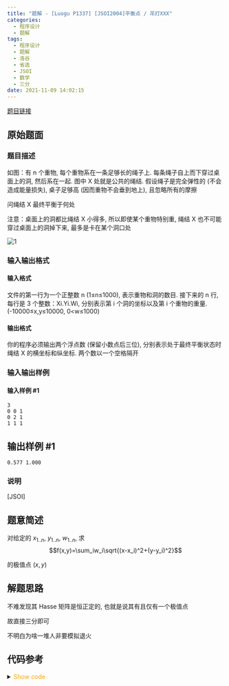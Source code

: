 ```yaml
---
title: "题解 - [Luogu P1337] [JSOI2004]平衡点 / 吊打XXX"
categories:
  - 程序设计
  - 题解
tags:
  - 程序设计
  - 题解
  - 洛谷
  - 省选
  - JSOI
  - 数学
  - 三分
date: 2021-11-09 14:02:15
---
```


[题目链接](https://www.luogu.com.cn/problem/P1337)

<!-- more -->

## 原始题面

### 题目描述

如图：有 n 个重物, 每个重物系在一条足够长的绳子上. 每条绳子自上而下穿过桌面上的洞, 然后系在一起. 图中 X 处就是公共的绳结. 假设绳子是完全弹性的 (不会造成能量损失), 桌子足够高 (因而重物不会垂到地上), 且忽略所有的摩擦

问绳结 X 最终平衡于何处

注意：桌面上的洞都比绳结 X 小得多, 所以即使某个重物特别重, 绳结 X 也不可能穿过桌面上的洞掉下来, 最多是卡在某个洞口处

![1](1.jpg)

### 输入输出格式

#### 输入格式

文件的第一行为一个正整数 n (1≤n≤1000), 表示重物和洞的数目. 接下来的 n 行, 每行是 3 个整数：Xi.Yi.Wi, 分别表示第 i 个洞的坐标以及第 i 个重物的重量. (-10000≤x,y≤10000, 0<w≤1000)

#### 输出格式

你的程序必须输出两个浮点数 (保留小数点后三位), 分别表示处于最终平衡状态时绳结 X 的横坐标和纵坐标. 两个数以一个空格隔开

### 输入输出样例

#### 输入样例 #1

```input1
3
0 0 1
0 2 1
1 1 1
```

## 输出样例 #1

```output1
0.577 1.000
```

### 说明

[JSOI]

## 题意简述

对给定的 $x_{1..n}$, $y_{1..n}$, $w_{1..n}$, 求
$$f(x,y)=\sum_iw_i\sqrt{(x-x_i)^2+(y-y_i)^2}$$

的极值点 $(x,y)$

## 解题思路

不难发现其 Hasse 矩阵是恒正定的, 也就是说其有且仅有一个极值点

故直接三分即可

不明白为啥一堆人非要模拟退火

## 代码参考

<details>
<summary><font color='orange'>Show code</font></summary>

{% icodeweb cpa_cpp title:Luogu_1337 Luogu/1337/0.cpp %}

</details>
